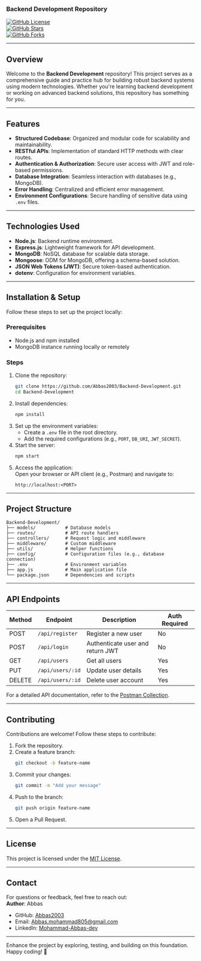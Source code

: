 ### **Backend Development Repository**  
[![GitHub License](https://img.shields.io/github/license/Abbas2003/Backend-Development?style=flat-square)](LICENSE)  
[![GitHub Stars](https://img.shields.io/github/stars/Abbas2003/Backend-Development?style=flat-square)](https://github.com/Abbas2003/Backend-Development/stargazers)  
[![GitHub Forks](https://img.shields.io/github/forks/Abbas2003/Backend-Development?style=flat-square)](https://github.com/Abbas2003/Backend-Development/network)  

---

## **Overview**  
Welcome to the **Backend Development** repository! This project serves as a comprehensive guide and practice hub for building robust backend systems using modern technologies. Whether you're learning backend development or working on advanced backend solutions, this repository has something for you.  

---

## **Features**  
- **Structured Codebase**: Organized and modular code for scalability and maintainability.  
- **RESTful APIs**: Implementation of standard HTTP methods with clear routes.  
- **Authentication & Authorization**: Secure user access with JWT and role-based permissions.  
- **Database Integration**: Seamless interaction with databases (e.g., MongoDB).  
- **Error Handling**: Centralized and efficient error management.  
- **Environment Configurations**: Secure handling of sensitive data using `.env` files.  

---

## **Technologies Used**  
- **Node.js**: Backend runtime environment.  
- **Express.js**: Lightweight framework for API development.  
- **MongoDB**: NoSQL database for scalable data storage.  
- **Mongoose**: ODM for MongoDB, offering a schema-based solution.  
- **JSON Web Tokens (JWT)**: Secure token-based authentication.  
- **dotenv**: Configuration for environment variables.  

---

## **Installation & Setup**  
Follow these steps to set up the project locally:  

### **Prerequisites**  
- Node.js and npm installed  
- MongoDB instance running locally or remotely  

### **Steps**  
1. Clone the repository:  
   ```bash
   git clone https://github.com/Abbas2003/Backend-Development.git
   cd Backend-Development
   ```
2. Install dependencies:  
   ```bash
   npm install
   ```
3. Set up the environment variables:  
   - Create a `.env` file in the root directory.  
   - Add the required configurations (e.g., `PORT`, `DB_URI`, `JWT_SECRET`).  
4. Start the server:  
   ```bash
   npm start
   ```
5. Access the application:  
   Open your browser or API client (e.g., Postman) and navigate to:  
   ```
   http://localhost:<PORT>
   ```

---

## **Project Structure**  
```
Backend-Development/
├── models/           # Database models
├── routes/           # API route handlers
├── controllers/      # Request logic and middleware
├── middleware/       # Custom middleware
├── utils/            # Helper functions
├── config/           # Configuration files (e.g., database connection)
├── .env              # Environment variables
├── app.js            # Main application file
└── package.json      # Dependencies and scripts
```

---

## **API Endpoints**  
| Method | Endpoint       | Description                     | Auth Required |
|--------|----------------|---------------------------------|---------------|
| POST   | `/api/register`| Register a new user             | No            |
| POST   | `/api/login`   | Authenticate user and return JWT| No            |
| GET    | `/api/users`   | Get all users                   | Yes           |
| PUT    | `/api/users/:id`| Update user details             | Yes           |
| DELETE | `/api/users/:id`| Delete user account             | Yes           |

For a detailed API documentation, refer to the [Postman Collection](#).  

---

## **Contributing**  
Contributions are welcome! Follow these steps to contribute:  
1. Fork the repository.  
2. Create a feature branch:  
   ```bash
   git checkout -b feature-name
   ```
3. Commit your changes:  
   ```bash
   git commit -m "Add your message"
   ```
4. Push to the branch:  
   ```bash
   git push origin feature-name
   ```
5. Open a Pull Request.  

---

## **License**  
This project is licensed under the [MIT License](LICENSE).  

---

## **Contact**  
For questions or feedback, feel free to reach out:  
**Author**: Abbas  
- GitHub: [Abbas2003](https://github.com/Abbas2003)  
- Email: [Abbas.mohammad805@gmail.com](Abbas.mohammad805@gmail.com)
- LinkedIn: [Mohammad-Abbas-dev](https://www.linkedin.com/in/mohammad-abbas-dev/)

---

Enhance the project by exploring, testing, and building on this foundation. Happy coding! 🚀
